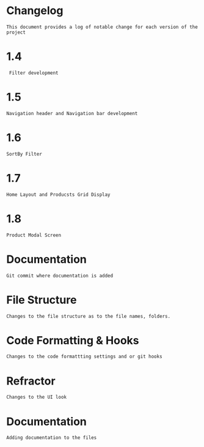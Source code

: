 # Changelog

    This document provides a log of notable change for each version of the project

# 1.4

     Filter development

# 1.5

    Navigation header and Navigation bar development

# 1.6

    SortBy Filter

# 1.7

    Home Layout and Producsts Grid Display


# 1.8
    Product Modal Screen

# Documentation

    Git commit where documentation is added

# File Structure

    Changes to the file structure as to the file names, folders.

# Code Formatting & Hooks

    Changes to the code formattting settings and or git hooks

# Refractor

    Changes to the UI look

# Documentation

    Adding documentation to the files
